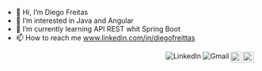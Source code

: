 - 👋 Hi, I’m Diego Freitas
- 👀 I’m interested in Java and Angular
- 🌱 I’m currently learning API REST whit Spring Boot
- 📫 How to reach me www.linkedin.com/in/diegofreittas

<!---
diego-freittas/diego-freittas is a ✨ special ✨ repository because its `README.md` (this file) appears on your GitHub profile.
You can click the Preview link to take a look at your changes.
--->
<a href="https://github.com/diego-freittas">
    <img src="https://camo.githubusercontent.com/8478bc640e12a96d4c7a07c63d8a692bfe7e5d8243d2763f069a41b876880a53/68747470733a2f2f696d672e736869656c64732e696f2f6769746875622f666f6c6c6f776572732f6c75636173726d6167616c686165733f6c6162656c3d666f6c6c6f77267374796c653d736f6369616c" height="22" title="Follow me" align="right" alt="GitHub" data-canonical-src="https://img.shields.io/github/followers/lucasrmagalhaes?label=follow&amp;style=social" style="max-width:100%;">
</a><img src="https://camo.githubusercontent.com/8478bc640e12a96d4c7a07c63d8a692bfe7e5d8243d2763f069a41b876880a53/68747470733a2f2f696d672e736869656c64732e696f2f6769746875622f666f6c6c6f776572732f6c75636173726d6167616c686165733f6c6162656c3d666f6c6c6f77267374796c653d736f6369616c" height="22" title="Follow me" align="right" alt="GitHub" data-canonical-src="https://img.shields.io/github/followers/lucasrmagalhaes?label=follow&amp;style=social" style="max-width:100%;">
<a href="mailto:tpddiego@gmail.com">
    <img src="https://camo.githubusercontent.com/4a21774b9d6abd72ff3f8f2abf20cb44d95ea2c8c19b273b9df62a33266d087e/68747470733a2f2f696d672e736869656c64732e696f2f62616467652f2d476d61696c2d6331343433383f7374796c653d666c6174266c6f676f3d476d61696c266c6f676f436f6c6f723d7768697465" title="Send me an email" align="right" alt="Gmail" data-canonical-src="https://img.shields.io/badge/-Gmail-c14438?style=flat&amp;logo=Gmail&amp;logoColor=white" style="max-width:100%;">
</a>
<a href="https://www.linkedin.com/in/diegofreittas/" rel="nofollow">
    <img src="https://camo.githubusercontent.com/6dc9828248fb64760c234f5b24c275a4912e9bb546c281d0c8e67cecb3381669/68747470733a2f2f696d672e736869656c64732e696f2f62616467652f2d4c696e6b6564496e2d626c75653f7374796c653d666c6174266c6f676f3d4c696e6b6564696e266c6f676f436f6c6f723d7768697465" title="My Social Network" align="right" alt="LinkedIn" data-canonical-src="https://img.shields.io/badge/-LinkedIn-blue?style=flat&amp;logo=Linkedin&amp;logoColor=white" style="max-width:100%;">
</a>

